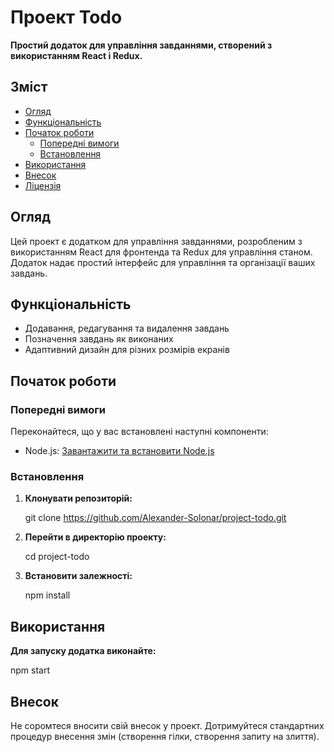 # Проект Todo

**Простий додаток для управління завданнями, створений з використанням React і Redux.**

## Зміст

- [Огляд](#огляд)
- [Функціональність](#функціональність)
- [Початок роботи](#початок-роботи)
  - [Попередні вимоги](#попередні-вимоги)
  - [Встановлення](#встановлення)
- [Використання](#використання)
- [Внесок](#внесок)
- [Ліцензія](#ліцензія)

## Огляд

Цей проект є додатком для управління завданнями, розробленим з використанням React для фронтенда та Redux для управління станом. Додаток надає простий інтерфейс для управління та організації ваших завдань.

## Функціональність

- Додавання, редагування та видалення завдань
- Позначення завдань як виконаних
- Адаптивний дизайн для різних розмірів екранів

## Початок роботи

### Попередні вимоги

Переконайтеся, що у вас встановлені наступні компоненти:

- Node.js: [Завантажити та встановити Node.js](https://nodejs.org/)

### Встановлення

1. **Клонувати репозиторій:**

   git clone https://github.com/Alexander-Solonar/project-todo.git

2. **Перейти в директорію проекту:**

   cd project-todo

3. **Встановити залежності:**

   npm install

## Використання

**Для запуску додатка виконайте:**

npm start

## Внесок

Не соромтеся вносити свій внесок у проект. Дотримуйтеся стандартних процедур внесення змін (створення гілки, створення запиту на злиття).
